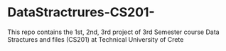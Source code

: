 # DataStractrures-CS201-
This repo contains the 1st, 2nd, 3rd project of 3rd Semester course Data Stractures and files (CS201) at Technical University of Crete
